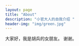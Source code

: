 ```yaml
---
layout: page
title: "About"
description: "小官大人的自我介绍 " 
header-img: "img/green.jpg"
---
```


大家好，我是胡兵的女朋友。
谢谢。





